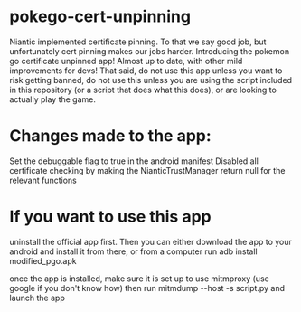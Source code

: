# pokego-cert-unpinning
Niantic implemented certificate pinning. To that we say good job, but unfortunately cert pinning makes our jobs harder. Introducing the pokemon go certificate unpinned app! Almost up to date, with other mild improvements for devs! 
That said, do not use this app unless you want to risk getting banned, do not use this unless you are using the script included in this repository (or a script that does what this does), or are looking to actually play the game.

# Changes made to the app: 
Set the debuggable flag to true in the android manifest 
Disabled all certificate checking by making the NianticTrustManager return null for the relevant functions

# If you want to use this app
uninstall the official app first. Then you can either download the app to your android and install it from there, or from a computer run 
adb install modified_pgo.apk

once the app is installed, make sure it is set up to use mitmproxy (use google if you don't know how)
then run mitmdump --host -s script.py and launch the app
